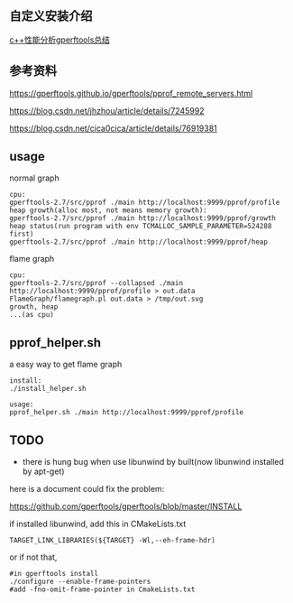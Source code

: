 ## 自定义安装介绍
[c++性能分析gperftools总结](http://weakyon.com/2018/08/16/summarize-of-gperftools.html)

## 参考资料
https://gperftools.github.io/gperftools/pprof_remote_servers.html

https://blog.csdn.net/jhzhou/article/details/7245992

https://blog.csdn.net/cica0cica/article/details/76919381

## usage

normal graph

```
cpu: 
gperftools-2.7/src/pprof ./main http://localhost:9999/pprof/profile
heap growth(alloc most, not means memory growth):
gperftools-2.7/src/pprof ./main http://localhost:9999/pprof/growth
heap status(run program with env TCMALLOC_SAMPLE_PARAMETER=524288 first)
gperftools-2.7/src/pprof ./main http://localhost:9999/pprof/heap
```

flame graph

```
cpu:
gperftools-2.7/src/pprof --collapsed ./main http://localhost:9999/pprof/profile > out.data
FlameGraph/flamegraph.pl out.data > /tmp/out.svg
growth, heap
...(as cpu)
```


## pprof\_helper.sh 

a easy way to get flame graph

```
install:
./install_helper.sh

usage:
pprof_helper.sh ./main http://localhost:9999/pprof/profile
```

## TODO

* there is hung bug when use libunwind by built(now libunwind installed by apt-get)

here is a document could fix the problem:

https://github.com/gperftools/gperftools/blob/master/INSTALL

if installed libunwind, add this in CMakeLists.txt

```
TARGET_LINK_LIBRARIES(${TARGET} -Wl,--eh-frame-hdr)
```

or if not that, 

```
#in gperftools install
./configure --enable-frame-pointers
#add -fno-omit-frame-pointer in CmakeLists.txt
```
